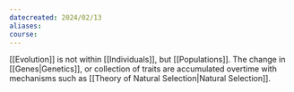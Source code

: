 ```yaml
---
datecreated: 2024/02/13
aliases: 
course:
---
```

[[Evolution]] is not within [[Individuals]], but [[Populations]]. The change in [[Genes|Genetics]], or collection of traits are accumulated overtime with mechanisms such as [[Theory of Natural Selection|Natural Selection]].